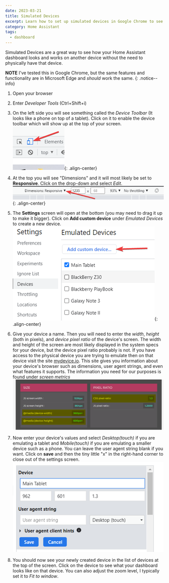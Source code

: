 ```yaml
---
date: 2023-03-21
title: Simulated Devices
excerpt: Learn how to set up simulated devices in Google Chrome to see how your Home Assistant dashboard looks on different devices
category: Home Assistant
tags:
  - dashboard
---
```

Simulated Devices are a great way to see how your Home Assistant dashboard looks and works on another device without the need to physically have that device.

**NOTE** I've tested this in Google Chrome, but the same features and functionality are in Microsoft Edge and *should* work the same.
{: .notice--info}

1. Open your browser

2. Enter *Developer Tools* (Ctrl+Shift+i)

3. On the left side you will see something called the *Device Toolbar* (It looks like a phone on top of a tablet). Click on it to enable the device toolbar which will show up at the top of your screen.
![device toolbar](/assets/images/simulated_devices_tutorial/01.png){: .align-center}

4. At the top you will see "Dimensions" and it will most likely be set to **Responsive**. Click on the drop-down and select *Edit*.
![device-toolbar](/assets/images/simulated_devices_tutorial/02.png){: .align-center}

5. The **Settings** screen will open at the bottom (you may need to drag it up to make it bigger). Click on **Add custom device** under *Emulated Devices* to create a new device.
![emulated devices](/assets/images/simulated_devices_tutorial/03.png){: .align-center}

6. Give your device a name. Then you will need to enter the *width*, *height* (both in pixels), and *device pixel ratio* of the device's screen. The width and height of the screen are most likely displayed in the system specs for your device, but the device pixel ratio probably is not. If you have access to the physical device you are trying to emulate then on that device visit the site [mydevice.io](https://mydevice.io). This site gives you information about your device's browser such as dimensions, user agent strings, and even what features it supports. The information you need for our purposes is found under *screen metrics*
![screen-metrics](/assets/images/simulated_devices_tutorial/06.png)

7. Now enter your device's values and select *Desktop(touch)* if you are emulating a tablet and *Mobile(touch)* if you are emulating a smaller device such as a phone. You can leave the user agent string blank if you want. Click on **save** and then the tiny little "x" in the right-hand corner to close out of the settings screen.
![device info](/assets/images/simulated_devices_tutorial/04.png)

8. You should now see your newly created device in the list of devices at the top of the screen. Click on the device to see what your dashboard looks like on that device. You can also adjust the zoom level, I typically set it to *Fit to window*.
